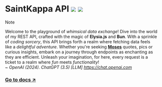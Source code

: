 # SaintKappa API ![](https://status.saintkappa.dev/api/badge/4/status) ![](https://status.saintkappa.dev/api/badge/4/uptime)

> [!NOTE]
> Welcome to the playground of *whimsical data exchange*! Dive into the world of my REST API, crafted with the magic of **Elysia.js** and **Bun**. With a sprinkle of *coding sorcery*, this API brings forth a realm where fetching data feels like a *delightful adventure*. Whether you're seeking **[Moses](https://github.com/theSaintKappa/MosesBot)** quotes, pics or curious insights, embark on a journey through endpoints as enchanting as they are efficient. Unleash your imagination, for here, every request is a ticket to a realm where *fun* meets *functionality*!<br><i>~ OpenAI (2024). ChatGPT (3.5) [LLM] https://chat.openai.com</i>

### [Go to docs ↗](https://api.saintkappa.dev/docs)
